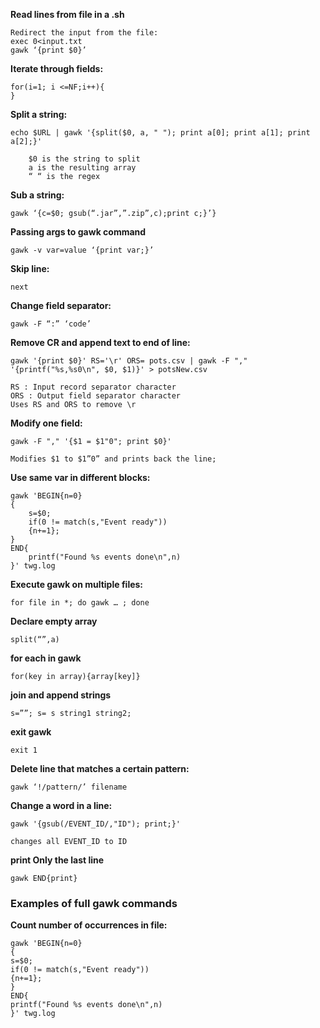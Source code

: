 **Read lines from file in a .sh**

	Redirect the input from the file:
	exec 0<input.txt
	gawk ‘{print $0}’

**Iterate through fields:**

	for(i=1; i <=NF;i++){
	}

**Split a string:**

	echo $URL | gawk '{split($0, a, " "); print a[0]; print a[1]; print a[2];}'

		$0 is the string to split
		a is the resulting array
		“ “ is the regex

**Sub a string:**

	gawk ‘{c=$0; gsub(“.jar”,”.zip”,c);print c;}’}

**Passing args to gawk command**

	gawk -v var=value ‘{print var;}’

**Skip line:**

	next

**Change field separator:**

	gawk -F “:” ‘code’

**Remove CR and append text to end of line:**

	gawk '{print $0}' RS='\r' ORS= pots.csv | gawk -F "," '{printf("%s,%s0\n", $0, $1)}' > potsNew.csv

	RS : Input record separator character
	ORS : Output field separator character
	Uses RS and ORS to remove \r


**Modify one field:**

	
	gawk -F "," '{$1 = $1"0"; print $0}'

	Modifies $1 to $1”0” and prints back the line;

**Use same var in different blocks:**


    gawk 'BEGIN{n=0}
    {
        s=$0;
        if(0 != match(s,"Event ready"))
        {n+=1};
    }
    END{
        printf("Found %s events done\n",n)
    }' twg.log


**Execute gawk on multiple files:**

    for file in *; do gawk … ; done


**Declare empty array**

    split(“”,a)

**for each in gawk**

    for(key in array){array[key]}

**join and append strings**

    s=””; s= s string1 string2;


**exit gawk**

    exit 1

**Delete line that matches a certain pattern:**

 	gawk ‘!/pattern/’ filename

**Change a word in a line:**

	gawk '{gsub(/EVENT_ID/,"ID"); print;}'
	
	changes all EVENT_ID to ID


**print Only the last line**

    gawk END{print}


### Examples of full gawk commands


**Count number of occurrences in file:**

    gawk 'BEGIN{n=0}
    {
    s=$0;
    if(0 != match(s,"Event ready"))
    {n+=1};
    }
    END{
    printf("Found %s events done\n",n)
    }' twg.log
